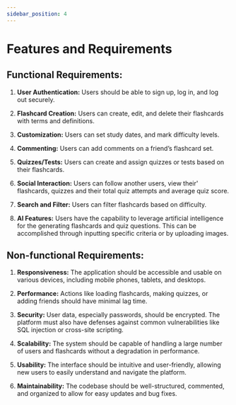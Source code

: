 ```yaml
---
sidebar_position: 4
---
```


# Features and Requirements

## Functional Requirements:

1. **User Authentication:** Users should be able to sign up, log in, and log out securely.

2. **Flashcard Creation:** Users can create, edit, and delete their flashcards with terms and definitions.

3. **Customization:** Users can set study dates, and mark difficulty levels.

4. **Commenting:** Users can add comments on a friend’s flashcard set.

5. **Quizzes/Tests:** Users can create and assign quizzes or tests based on their flashcards.

6. **Social Interaction:** Users can follow another users, view their' flashcards, quizzes and their total quiz attempts and average quiz score.

7. **Search and Filter:** Users can  filter flashcards based on difficulty.

8. **AI Features:** Users have the capability to leverage artificial intelligence for the generating flashcards and quiz questions. This can be accomplished through inputting specific criteria or by uploading images.

## Non-functional Requirements:

1. **Responsiveness:** The application should be accessible and usable on various devices, including mobile phones, tablets, and desktops.

2. **Performance:** Actions like loading flashcards, making quizzes, or adding friends should have minimal lag time.

3. **Security:** User data, especially passwords, should be encrypted. The platform must also have defenses against common vulnerabilities like SQL injection or cross-site scripting.

4. **Scalability:** The system should be capable of handling a large number of users and flashcards without a degradation in performance.

5. **Usability:** The interface should be intuitive and user-friendly, allowing new users to easily understand and navigate the platform.

6. **Maintainability:** The codebase should be well-structured, commented, and organized to allow for easy updates and bug fixes.
